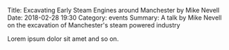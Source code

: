 Title: Excavating Early Steam Engines around Manchester by Mike Nevell
Date: 2018-02-28 19:30
Category: events
Summary: A talk by Mike Nevell on the excavation of Manchester's steam powered industry

Lorem ipsum dolor sit amet and so on.
